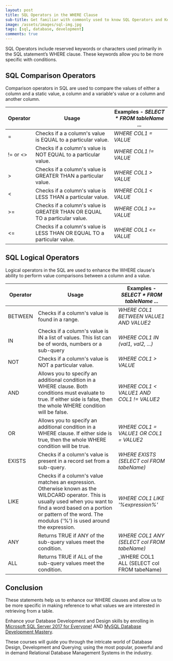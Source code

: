 ```yaml
---
layout: post
title: SQL Operators in the WHERE Clause
sub-title: Get familiar with commonly used to know SQL Operators and Keywords when filtering data with the WHERE Clause 
image: /assets/images/sql-img.jpg
tags: [sql, database, development]
comments: true
---
```


SQL Operators include reserved keywords or characters used primarily in the SQL statement’s WHERE clause. These keywords allow you to be more specific with conditions. 

## SQL Comparison Operators

Comparison operators in SQL are used to compare the values of either a column and a static value, a column and a variable's value or a column and another column.

| Operator | Usage | Examples -  _SELECT * FROM tableName ..._|
| -------- | --------- | ----------------- |
| = | Checks if a a column's value is EQUAL to a particular value.  | _WHERE COL1 = VALUE_ |
| != or <> | Checks if a column's value is NOT EQUAL to a particular value. | _WHERE COL1 != VALUE_ |
| > | Checks if a column's value is GREATER THAN a particular value. | _WHERE COL1 > VALUE_ |
| < | Checks if a column's value is LESS THAN a particular value. | _WHERE COL1 < VALUE_ |
| >= | Checks if a column's value is GREATER THAN OR EQUAL TO a particular value. | _WHERE COL1 >= VALUE_ |
| <= | Checks if a column's value is LESS THAN OR EQUAL TO a particular value. | _WHERE COL1 <= VALUE_ |

## SQL Logical Operators

Logical operators in the SQL are used to enhance the WHERE clause's ability to perform value comparisons between a column and a value. 

| Operator | Usage | Examples -  _SELECT * FROM tableName ..._|
| -------- | --------- | ----------------- |
| BETWEEN | Checks if a column's value is found in a range. | _WHERE COL1 BETWEEN VALUE1 AND VALUE2_ |
| IN | Checks if a column's value is IN a list of values. This list can be of words, numbers or a sub-query | _WHERE COL1 IN (val1, val2, ...)_  |
| NOT | Checks if a column's value is NOT a particular value. | _WHERE COL1 > VALUE_ |
| AND | Allows you to specify an additional condition in a WHERE clause. Both conditions must evaluate to true. If either side is false, then the whole WHERE condition will be false.  | _WHERE COL1 < VALUE1 AND COL1 != VALUE2_ |
| OR | Allows you to specify an additional condition in a WHERE clause. If either side is true, then the whole WHERE condition will be true. | _WHERE COL1 = VALUE1 OR COL1 = VALUE2_ |
| EXISTS | Checks if a column's value is present in a record set from a sub-query. | _WHERE EXISTS (SELECT col FROM tabeName)_ |
| LIKE | Checks if a column's value matches an expression. Otherwise known as the WILDCARD operator. This is usually used when you want to find a word based on a portion or pattern of the word. The modulus ('%') is used around the expression. | _WHERE COL1 LIKE '%expression%'_ |
| ANY | Returns TRUE if ANY of the sub-query values meet the condition. | _WHERE COL1 ANY (SELECT col FROM tabeName)_ |
| ALL | Returns TRUE if ALL of the sub-query values meet the condition. | _WHERE COL1 ALL (SELECT col FROM tabeName) |

## Conclusion
These statements help us to enhance our WHERE clauses and allow us to be more specific in making reference to what values we are interested in retrieving from a table.  

Enhance your Database Development and Design skills by enrolling in [Microsoft SQL Server 2017 for Everyone!](http://bit.ly/2IcEswe) AND [MySQL Database Development Mastery](http://bit.ly/2Gb0E9N).

These courses will guide you through the intricate world of Database Design, Development and Querying; using the most popular, powerful and in demand Relational Database Management Systems in the industry.